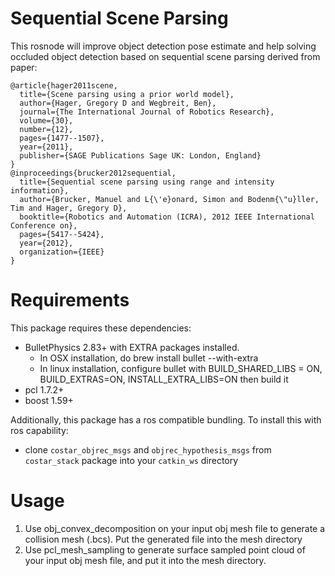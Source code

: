 # Sequential Scene Parsing

This rosnode will improve object detection pose estimate and help solving occluded object detection based on sequential scene parsing derived from paper:
```
@article{hager2011scene,
  title={Scene parsing using a prior world model},
  author={Hager, Gregory D and Wegbreit, Ben},
  journal={The International Journal of Robotics Research},
  volume={30},
  number={12},
  pages={1477--1507},
  year={2011},
  publisher={SAGE Publications Sage UK: London, England}
}
@inproceedings{brucker2012sequential,
  title={Sequential scene parsing using range and intensity information},
  author={Brucker, Manuel and L{\'e}onard, Simon and Bodenm{\"u}ller, Tim and Hager, Gregory D},
  booktitle={Robotics and Automation (ICRA), 2012 IEEE International Conference on},
  pages={5417--5424},
  year={2012},
  organization={IEEE}
}
```
# Requirements
This package requires these dependencies:
 - BulletPhysics 2.83+ with EXTRA packages installed.
   - In OSX installation, do brew install bullet --with-extra
   - In linux installation, configure bullet with BUILD_SHARED_LIBS = ON, BUILD_EXTRAS=ON, INSTALL_EXTRA_LIBS=ON then build it
 - pcl 1.7.2+
 - boost 1.59+

Additionally, this package has a ros compatible bundling. To install this with ros capability:
 - clone `costar_objrec_msgs` and `objrec_hypothesis_msgs` from `costar_stack` package into your `catkin_ws` directory

# Usage
 1. Use obj_convex_decomposition on your input obj mesh file to generate a collision mesh (.bcs). Put the generated file into the mesh directory
 2. Use pcl_mesh_sampling to generate surface sampled point cloud of your input obj mesh file, and put it into the mesh directory.

